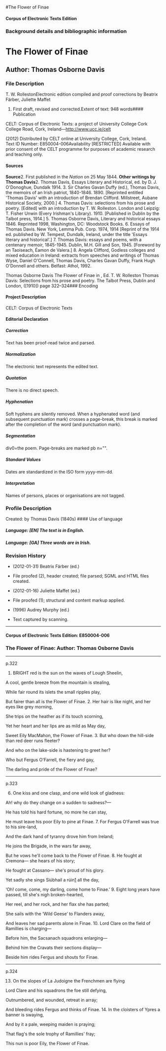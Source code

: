 

#The Flower of Finae


<!-- // 
 function footNote(link) {
 openpopup = window.open(link,"openpopup","width=512,height=128,left=256,top=256,resizable=no,scrollbars=1,menubar=1,statusbar=0,toolbar=0");
}
// -->



#### Corpus of Electronic Texts Edition


### Background details and bibliographic information


The Flower of Finae
===================


Author: Thomas Osborne Davis
----------------------------


### File Description

T. W. RollestonElectronic edition compiled and proof corrections by Beatrix Färber, Juliette Maffet

 1. First draft, revised and corrected.Extent of text: 948 words#### Publication


CELT: Corpus of Electronic Texts: a project of University College Cork  
College Road, Cork, Ireland—http://www.ucc.ie/celt

 (2012) Distributed by CELT online at University College, Cork, Ireland.  
Text ID Number: E850004-006Availability [RESTRICTED] 
Available with prior consent of the CELT programme for purposes of academic research and teaching only.


#### Sources


**Source**2. First published in the *Nation* on 25 May 1844.
**Other writings by Thomas Davis**2. Thomas Davis, Essays Literary and Historical, ed. by D. J. O'Donoghue, Dundalk 1914.
3. Sir Charles Gavan Duffy (ed.), Thomas Davis, the memoirs of an Irish patriot, 1840-1846. 1890. [Reprinted entitled 'Thomas Davis' with an introduction of Brendan Clifford. Millstreet, Aubane Historical Society, 2000.]
4. Thomas Davis: selections from his prose and poetry. [Edited] with an introduction by T. W. Rolleston. London and Leipzig: T. Fisher Unwin (Every Irishman's Library). 1910. [Published in Dublin by the Talbot press, 1914.]
5. Thomas Osborne Davis, Literary and historical essays 1846. Reprinted 1998, Washington, DC: Woodstock Books.
6. Essays of Thomas Davis. New York, Lemma Pub. Corp. 1974, 1914 [Reprint of the 1914 ed. published by W. Tempest, Dundalk, Ireland, under the title 'Essays literary and historical'.]
7. Thomas Davis: essays and poems, with a centenary memoir, 1845-1945. Dublin, M.H. Gill and Son, 1945. [Foreword by an Taoiseach, Éamon de Valera.]
8. Angela Clifford, Godless colleges and mixed education in Ireland: extracts from speeches and writings of Thomas Wyse, Daniel O'Connell, Thomas Davis, Charles Gavan Duffy, Frank Hugh O'Donnell and others. Belfast: Athol, 1992.

Thomas Osborne Davis The Flower of Finae in , Ed. T. W. Rolleston Thomas Davis: Selections from his prose and poetry. The Talbot Press, Dublin and London, ([1910]) page 322–324### Encoding


#### Project Description


CELT: Corpus of Electronic Texts


#### Editorial Declaration


##### Correction


Text has been proof-read twice and parsed.


##### Normalization


The electronic text represents the edited text.


##### Quotation


There is no direct speech.


##### Hyphenation


Soft hyphens are silently removed. When a hyphenated word (and subsequent punctuation mark) crosses a page-break, this break is marked after the completion of the word (and punctuation mark).


##### Segmentation


div0=the poem. Page-breaks are marked pb n="".


##### Standard Values


Dates are standardized in the ISO form yyyy-mm-dd.


##### Interpretation


Names of persons, places or organisations are not tagged.


### Profile Description


Created: by Thomas Davis
 (1840s) #### Use of language


##### Language: [EN] The text is in English.


##### Language: [GA] Three words are in Irish.


### Revision History


* (2012-01-31) Beatrix Färber (ed.)

* File proofed (2), header created; file parsed; SGML and HTML files created.
* (2012-01-16) Juliette Maffet (ed.)

* File proofed (1); structural and content markup applied.
* (1996) Audrey Murphy (ed.)

* Text captured by scanning.




---


#### Corpus of Electronic Texts Edition: E850004-006


### The Flower of Finae: Author: Thomas Osborne Davis




---

p.322


1. BRIGHT red is the sun on the waves of Lough Sheelin,
  
A cool, gentle breeze from the mountain is stealing,
  
While fair round its islets the small ripples play,
  
But fairer than all is the Flower of Finae.
2. Her hair is like night, and her eyes like grey morning,
  
She trips on the heather as if its touch scorning,
  
Yet her heart and her lips are as mild as May day,
  
Sweet Eily MacMahon, the Flower of Finae.
3. But who down the hill-side than red deer runs fleeter?
  
And who on the lake-side is hastening to greet her?
  
Who but Fergus O'Farrell, the fiery and gay,
  
The darling and pride of the Flower of Finae?


---

p.323

6. One kiss and one clasp, and one wild look of gladness:
  
Ah! why do they change on a sudden to sadness?—
  
He has told his hard fortune, no more he can stay,
  
He must leave his poor Eily to pine at Finae.
7. For Fergus O'Farrell was true to his sire-land,
  
And the dark hand of tyranny drove him from Ireland;
  
He joins the Brigade, in the wars far away,
  
But he vows he'll come back to the Flower of Finae.
8. He fought at Cremona— she hears of his story;
  
He fought at Cassano— she's proud of his glory.
  
Yet sadly she sings Siúbhail a rúin[1](javascript:footNote('E850004-006/note001.html')) all the day,
  
‘Oh! come, come, my darling, come home to Finae.’
9. Eight long years have passed, till she's nigh broken-hearted,
  
Her reel, and her rock, and her flax she has parted;
  
She sails with the ‘Wild Geese’ to Flanders away,
  
And leaves her sad parents alone in Finae.
10. Lord Clare on the field of Ramillies is charging—
  
Before him, the Sacsanach squadrons enlarging—
  
Behind him the Cravats their sections display—
  
Beside him rides Fergus and shouts for Finae.


---

p.324

13. On the slopes of La Judoigne the Frenchmen are flying
  
Lord Clare and his squadrons the foe still defying,
  
Outnumbered, and wounded, retreat in array;
  
And bleeding rides Fergus and thinks of Finae.
14. In the cloisters of Ypres a banner is swaying,
  
And by it a pale, weeping maiden is praying;
  
That flag's the sole trophy of Ramillies' fray;
  
This nun is poor Eily, the Flower of Finae.








